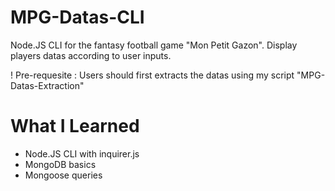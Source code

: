# MPG-Datas-CLI

Node.JS CLI for the fantasy football game "Mon Petit Gazon".
Display players datas according to user inputs. 

! Pre-requesite : Users should first extracts the datas using my script "MPG-Datas-Extraction"

# What I Learned

* Node.JS CLI with inquirer.js 
* MongoDB basics
* Mongoose queries
